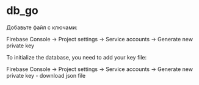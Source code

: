 # db_go

Добавьте файл с ключами:

Firebase Console -> Project settings -> Service accounts -> Generate new private key


To initialize the database, you need to add your key file:

Firebase Console -> Project settings -> Service accounts -> Generate new private key - download json file
